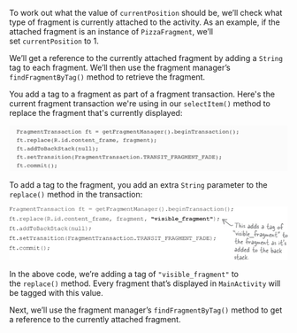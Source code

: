 To work out what the value of `currentPosition` should be, we’ll check what type of fragment is currently attached to the activity. As an example, if the attached fragment is an instance of `PizzaFragment`, we’ll set `currentPosition` to 1.

We’ll get a reference to the currently attached fragment by adding a `String` tag to each fragment. We’ll then use the fragment manager’s `findFragmentByTag()` method to retrieve the fragment.

You add a tag to a fragment as part of a fragment transaction. Here's the current fragment transaction we're using in our `selectItem()` method to replace the fragment that's currently displayed: 

![](.guides/img/53.png)

To add a tag to the fragment, you add an extra `String` parameter to the `replace()` method in the transaction: 

![](.guides/img/54.png)

In the above code, we’re adding a tag of `"visible_fragment"` to the `replace()` method. Every fragment that’s displayed in `MainActivity` will be tagged with this value.

Next, we’ll use the fragment manager’s `findFragmentByTag()` method to get a reference to the currently attached fragment.
